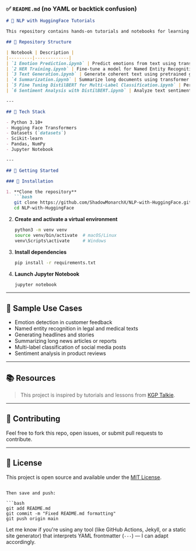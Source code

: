 ### ✅ `README.md` (no YAML or backtick confusion)

````markdown
# 🤗 NLP with HuggingFace Tutorials

This repository contains hands-on tutorials and notebooks for learning and applying Natural Language Processing (NLP) using the Hugging Face Transformers library. Each notebook demonstrates a specific task like emotion detection, NER, text generation, summarization, sentiment analysis, and fine-tuning models like DistilBERT for classification.

## 📂 Repository Structure

| Notebook | Description |
|---------|-------------|
| `1 Emotion Prediction.ipynb` | Predict emotions from text using transformer-based models. |
| `2 NER Training.ipynb` | Fine-tune a model for Named Entity Recognition (NER) on custom data. |
| `3 Text Generation.ipynb` | Generate coherent text using pretrained generative models. |
| `4 Summarization.ipynb` | Summarize long documents using transformer summarization models. |
| `5 Fine Tuning DistilBERT for Multi-Label Classification.ipynb` | Perform multi-label classification by fine-tuning DistilBERT. |
| `6 Sentiment Analysis with DistilBERT.ipynb` | Analyze text sentiment using pretrained DistilBERT models. |

---

## 🧰 Tech Stack

- Python 3.10+
- Hugging Face Transformers
- Datasets (`datasets`)
- Scikit-learn
- Pandas, NumPy
- Jupyter Notebook

---

## 🚀 Getting Started

### 🔧 Installation

1. **Clone the repository**
   ```bash
   git clone https://github.com/ShadowMonarchX/NLP-with-HuggingFace.git
   cd NLP-with-HuggingFace
````

2. **Create and activate a virtual environment**

   ```bash
   python3 -m venv venv
   source venv/bin/activate  # macOS/Linux
   venv\Scripts\activate     # Windows
   ```

3. **Install dependencies**

   ```bash
   pip install -r requirements.txt
   ```

4. **Launch Jupyter Notebook**

   ```bash
   jupyter notebook
   ```

---

## 🧪 Sample Use Cases

* Emotion detection in customer feedback
* Named entity recognition in legal and medical texts
* Generating headlines and stories
* Summarizing long news articles or reports
* Multi-label classification of social media posts
* Sentiment analysis in product reviews

---

## 📚 Resources

> This project is inspired by tutorials and lessons from [KGP Talkie](https://www.kgptalkie.com/).

---

## 🤝 Contributing

Feel free to fork this repo, open issues, or submit pull requests to contribute.

---

## 📜 License

This project is open source and available under the [MIT License](LICENSE).

````

Then save and push:

```bash
git add README.md
git commit -m "Fixed README.md formatting"
git push origin main
````

Let me know if you're using any tool (like GitHub Actions, Jekyll, or a static site generator) that interprets YAML frontmatter (`---`) — I can adapt accordingly.
